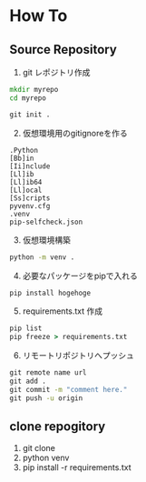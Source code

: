 # How To

## Source Repository

1. git レポジトリ作成

```cmd
mkdir myrepo
cd myrepo

git init .
```

2. 仮想環境用のgitignoreを作る

```
.Python
[Bb]in
[Ii]nclude
[Ll]ib
[Ll]ib64
[Ll]ocal
[Ss]cripts
pyvenv.cfg
.venv
pip-selfcheck.json
```

3. 仮想環境構築

```cmd
python -m venv .
```

4. 必要なパッケージをpipで入れる

```cmd
pip install hogehoge
```

5. requirements.txt 作成

```cmd
pip list
pip freeze > requirements.txt
```

6. リモートリポジトリへプッシュ

```cmd
git remote name url
git add .
git commit -m "comment here."
git push -u origin
```

## clone repogitory

1. git clone
2. python venv
3. pip install -r requirements.txt

